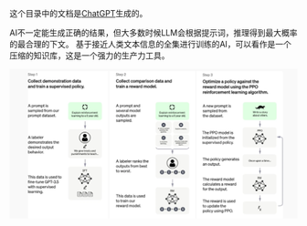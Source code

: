 这个目录中的文档是[ChatGPT](https://openai.com/index/chatgpt/)生成的。

AI不一定能生成正确的结果，但大多数时候LLM会根据提示词，推理得到最大概率的最合理的下文。
基于接近人类文本信息的全集进行训练的AI，可以看作是一个压缩的知识库，这是一个强力的生产力工具。

![img.png](../picture/chatGPT.png)
